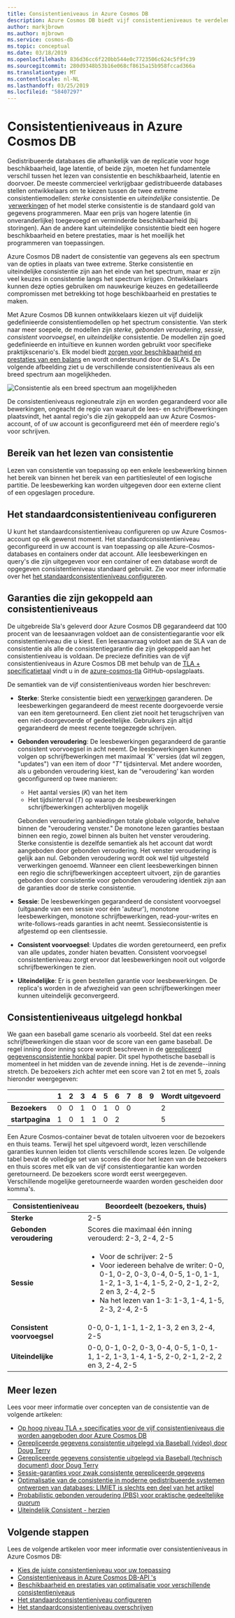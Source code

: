 ```yaml
---
title: Consistentieniveaus in Azure Cosmos DB
description: Azure Cosmos DB biedt vijf consistentieniveaus te verdelen over uiteindelijke consistentie, beschikbaarheid en latentie-en nadelen.
author: markjbrown
ms.author: mjbrown
ms.service: cosmos-db
ms.topic: conceptual
ms.date: 03/18/2019
ms.openlocfilehash: 836d36cc6f220bb544e0c7723506c624c5f9fc39
ms.sourcegitcommit: 280d9348b53b16e068cf8615a15b958fccad366a
ms.translationtype: MT
ms.contentlocale: nl-NL
ms.lasthandoff: 03/25/2019
ms.locfileid: "58407297"
---
```

# <a name="consistency-levels-in-azure-cosmos-db"></a>Consistentieniveaus in Azure Cosmos DB

Gedistribueerde databases die afhankelijk van de replicatie voor hoge beschikbaarheid, lage latentie, of beide zijn, moeten het fundamentele verschil tussen het lezen van consistentie en beschikbaarheid, latentie en doorvoer. De meeste commercieel verkrijgbaar gedistribueerde databases stellen ontwikkelaars om te kiezen tussen de twee extreme consistentiemodellen: *sterke* consistentie en *uiteindelijke* consistentie. De  [verwerkingen](https://cs.brown.edu/~mph/HerlihyW90/p463-herlihy.pdf) of het model sterke consistentie is de standaard gold van gegevens programmeren. Maar een prijs van hogere latentie (in onveranderlijke) toegevoegd en verminderde beschikbaarheid (bij storingen). Aan de andere kant uiteindelijke consistentie biedt een hogere beschikbaarheid en betere prestaties, maar is het moeilijk het programmeren van toepassingen. 

Azure Cosmos DB nadert de consistentie van gegevens als een spectrum van de opties in plaats van twee extreme. Sterke consistentie en uiteindelijke consistentie zijn aan het einde van het spectrum, maar er zijn veel keuzes in consistentie langs het spectrum krijgen. Ontwikkelaars kunnen deze opties gebruiken om nauwkeurige keuzes en gedetailleerde compromissen met betrekking tot hoge beschikbaarheid en prestaties te maken. 

Met Azure Cosmos DB kunnen ontwikkelaars kiezen uit vijf duidelijk gedefinieerde consistentiemodellen op het spectrum consistentie. Van sterk naar meer soepele, de modellen zijn *sterke*, *gebonden veroudering*, *sessie*, *consistent voorvoegsel*, en *uiteindelijke* consistentie. De modellen zijn goed gedefinieerde en intuïtieve en kunnen worden gebruikt voor specifieke praktijkscenario's. Elk model biedt [zorgen voor beschikbaarheid en prestaties van een balans](consistency-levels-tradeoffs.md) en wordt ondersteund door de SLA's. De volgende afbeelding ziet u de verschillende consistentieniveaus als een breed spectrum aan mogelijkheden.

![Consistentie als een breed spectrum aan mogelijkheden](./media/consistency-levels/five-consistency-levels.png)

De consistentieniveaus regioneutrale zijn en worden gegarandeerd voor alle bewerkingen, ongeacht de regio van waaruit de lees- en schrijfbewerkingen plaatsvindt, het aantal regio's die zijn gekoppeld aan uw Azure Cosmos-account, of of uw account is geconfigureerd met één of meerdere regio's voor schrijven.

## <a name="scope-of-the-read-consistency"></a>Bereik van het lezen van consistentie

Lezen van consistentie van toepassing op een enkele leesbewerking binnen het bereik van binnen het bereik van een partitiesleutel of een logische partitie. De leesbewerking kan worden uitgegeven door een externe client of een opgeslagen procedure.

## <a name="configure-the-default-consistency-level"></a>Het standaardconsistentieniveau configureren

U kunt het standaardconsistentieniveau configureren op uw Azure Cosmos-account op elk gewenst moment. Het standaardconsistentieniveau geconfigureerd in uw account is van toepassing op alle Azure-Cosmos-databases en containers onder dat account. Alle leesbewerkingen en query's die zijn uitgegeven voor een container of een database wordt de opgegeven consistentieniveau standaard gebruikt. Zie voor meer informatie over het [het standaardconsistentieniveau configureren](how-to-manage-consistency.md#configure-the-default-consistency-level).

## <a name="guarantees-associated-with-consistency-levels"></a>Garanties die zijn gekoppeld aan consistentieniveaus

De uitgebreide Sla's geleverd door Azure Cosmos DB gegarandeerd dat 100 procent van de leesaanvragen voldoet aan de consistentiegarantie voor elk consistentieniveau die u kiest. Een leesaanvraag voldoet aan de SLA van de consistentie als alle de consistentiegarantie die zijn gekoppeld aan het consistentieniveau is voldaan. De precieze definities van de vijf consistentieniveaus in Azure Cosmos DB met behulp van de [TLA + specificatietaal](https://lamport.azurewebsites.net/tla/tla.html) vindt u in de [azure-cosmos-tla](https://github.com/Azure/azure-cosmos-tla) GitHub-opslagplaats. 

De semantiek van de vijf consistentieniveaus worden hier beschreven:

- **Sterke**: Sterke consistentie biedt een [verwerkingen](https://aphyr.com/posts/313-strong-consistency-models) garanderen. De leesbewerkingen gegarandeerd de meest recente doorgevoerde versie van een item geretourneerd. Een client ziet nooit het terugschrijven van een niet-doorgevoerde of gedeeltelijke. Gebruikers zijn altijd gegarandeerd de meest recente toegezegde schrijven.

- **Gebonden veroudering**: De leesbewerkingen gegarandeerd de garantie consistent voorvoegsel in acht neemt. De leesbewerkingen kunnen volgen op schrijfbewerkingen met maximaal *'K'* versies (dat wil zeggen, "updates") van een item of door *"T"* tijdsinterval. Met andere woorden, als u gebonden veroudering kiest, kan de "veroudering' kan worden geconfigureerd op twee manieren: 

  * Het aantal versies (*K*) van het item
  * Het tijdsinterval (*T*) op waarop de leesbewerkingen schrijfbewerkingen achterblijven mogelijk 

  Gebonden veroudering aanbiedingen totale globale volgorde, behalve binnen de "veroudering venster." De monotone lezen garanties bestaan binnen een regio, zowel binnen als buiten het venster veroudering. Sterke consistentie is dezelfde semantiek als het account dat wordt aangeboden door gebonden veroudering. Het venster veroudering is gelijk aan nul. Gebonden veroudering wordt ook wel tijd uitgesteld verwerkingen genoemd. Wanneer een client leesbewerkingen binnen een regio die schrijfbewerkingen accepteert uitvoert, zijn de garanties geboden door consistentie voor gebonden veroudering identiek zijn aan de garanties door de sterke consistentie.

- **Sessie**: De leesbewerkingen gegarandeerd de consistent voorvoegsel (uitgaande van een sessie voor één 'auteur'), monotone leesbewerkingen, monotone schrijfbewerkingen, read-your-writes en write-follows-reads garanties in acht neemt. Sessieconsistentie is afgestemd op een clientsessie.

- **Consistent voorvoegsel**: Updates die worden geretourneerd, een prefix van alle updates, zonder hiaten bevatten. Consistent voorvoegsel consistentieniveau zorgt ervoor dat leesbewerkingen nooit out volgorde schrijfbewerkingen te zien.

- **Uiteindelijke**: Er is geen bestellen garantie voor leesbewerkingen. De replica's worden in de afwezigheid van geen schrijfbewerkingen meer kunnen uiteindelijk geconvergeerd.

## <a name="consistency-levels-explained-through-baseball"></a>Consistentieniveaus uitgelegd honkbal

We gaan een baseball game scenario als voorbeeld. Stel dat een reeks schrijfbewerkingen die staan voor de score van een game baseball. De regel inning door inning score wordt beschreven in de [gerepliceerd gegevensconsistentie honkbal](https://www.microsoft.com/en-us/research/wp-content/uploads/2011/10/ConsistencyAndBaseballReport.pdf) papier. Dit spel hypothetische baseball is momenteel in het midden van de zevende inning. Het is de zevende--inning stretch. De bezoekers zich achter met een score van 2 tot en met 5, zoals hieronder weergegeven:

| | **1** | **2** | **3** | **4** | **5** | **6** | **7** | **8** | **9** | **Wordt uitgevoerd** |
| - | - | - | - | - | - | - | - | - | - | - |
| **Bezoekers** | 0 | 0 | 1 | 0 | 1 | 0 | 0 |  |  | 2 |
| **startpagina** | 1 | 0 | 1 | 1 | 0 | 2 |  |  |  | 5 |

Een Azure Cosmos-container bevat de totalen uitvoeren voor de bezoekers en thuis teams. Terwijl het spel uitgevoerd wordt, lezen verschillende garanties kunnen leiden tot clients verschillende scores lezen. De volgende tabel bevat de volledige set van scores die door het lezen van de bezoekers en thuis scores met elk van de vijf consistentiegarantie kan worden geretourneerd. De bezoekers score wordt eerst weergegeven. Verschillende mogelijke geretourneerde waarden worden gescheiden door komma's.

| **Consistentieniveau** | **Beoordeelt (bezoekers, thuis)** |
| - | - |
| **Sterke** | 2-5 |
| **Gebonden veroudering** | Scores die maximaal één inning verouderd: 2-3, 2-4, 2-5 |
| **Sessie** | <ul><li>Voor de schrijver: 2-5</li><li> Voor iedereen behalve de writer: 0-0, 0-1, 0-2, 0-3, 0-4, 0-5, 1-0, 1-1, 1-2, 1-3, 1-4, 1-5, 2-0, 2-1, 2-2, 2 en 3, 2-4, 2-5</li><li>Na het lezen van 1-3: 1-3, 1-4, 1-5, 2-3, 2-4, 2-5</li> |
| **Consistent voorvoegsel** | 0-0, 0-1, 1-1, 1-2, 1-3, 2 en 3, 2-4, 2-5 |
| **Uiteindelijke** | 0-0, 0-1, 0-2, 0-3, 0-4, 0-5, 1-0, 1-1, 1-2, 1-3, 1-4, 1-5, 2-0, 2-1, 2-2, 2 en 3, 2-4, 2-5 |

## <a name="additional-reading"></a>Meer lezen

Lees voor meer informatie over concepten van de consistentie van de volgende artikelen:

- [Op hoog niveau TLA + specificaties voor de vijf consistentieniveaus die worden aangeboden door Azure Cosmos DB](https://github.com/Azure/azure-cosmos-tla)
- [Gerepliceerde gegevens consistentie uitgelegd via Baseball (video) door Doug Terry](https://www.youtube.com/watch?v=gluIh8zd26I)
- [Gerepliceerde gegevens consistentie uitgelegd via Baseball (technisch document) door Doug Terry](https://www.microsoft.com/en-us/research/publication/replicated-data-consistency-explained-through-baseball/?from=http%3A%2F%2Fresearch.microsoft.com%2Fpubs%2F157411%2Fconsistencyandbaseballreport.pdf)
- [Sessie-garanties voor zwak consistente gerepliceerde gegevens](https://dl.acm.org/citation.cfm?id=383631)
- [Optimalisatie van de consistentie in moderne gedistribueerde systemen ontwerpen van databases: LIMIET is slechts een deel van het artikel](https://www.computer.org/csdl/magazine/co/2012/02/mco2012020037/13rRUxjyX7k)
- [Probabilistic gebonden veroudering (PBS) voor praktische gedeeltelijke quorum](https://vldb.org/pvldb/vol5/p776_peterbailis_vldb2012.pdf)
- [Uiteindelijk Consistent - herzien](https://www.allthingsdistributed.com/2008/12/eventually_consistent.html)

## <a name="next-steps"></a>Volgende stappen

Lees de volgende artikelen voor meer informatie over consistentieniveaus in Azure Cosmos DB:

* [Kies de juiste consistentieniveau voor uw toepassing](consistency-levels-choosing.md)
* [Consistentieniveaus in Azure Cosmos DB-API 's](consistency-levels-across-apis.md)
* [Beschikbaarheid en prestaties van optimalisatie voor verschillende consistentieniveaus](consistency-levels-tradeoffs.md)
* [Het standaardconsistentieniveau configureren](how-to-manage-consistency.md#configure-the-default-consistency-level)
* [Het standaardconsistentieniveau overschrijven](how-to-manage-consistency.md#override-the-default-consistency-level)

